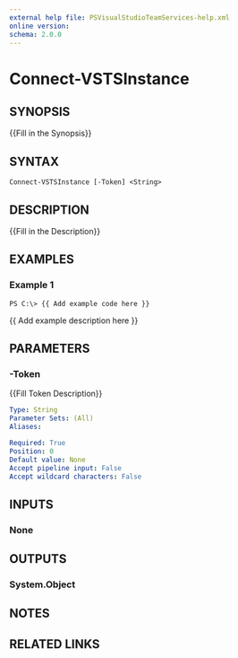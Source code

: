 ```yaml
---
external help file: PSVisualStudioTeamServices-help.xml
online version: 
schema: 2.0.0
---
```


# Connect-VSTSInstance

## SYNOPSIS
{{Fill in the Synopsis}}

## SYNTAX

```
Connect-VSTSInstance [-Token] <String>
```

## DESCRIPTION
{{Fill in the Description}}

## EXAMPLES

### Example 1
```
PS C:\> {{ Add example code here }}
```

{{ Add example description here }}

## PARAMETERS

### -Token
{{Fill Token Description}}

```yaml
Type: String
Parameter Sets: (All)
Aliases: 

Required: True
Position: 0
Default value: None
Accept pipeline input: False
Accept wildcard characters: False
```

## INPUTS

### None


## OUTPUTS

### System.Object

## NOTES

## RELATED LINKS

